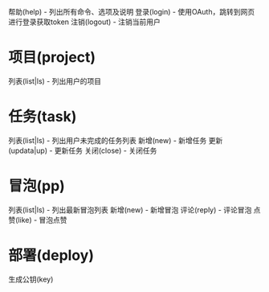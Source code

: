 帮助(help) - 列出所有命令、选项及说明
登录(login) - 使用OAuth，跳转到网页进行登录获取token
注销(logout) - 注销当前用户

# 项目(project)

列表(list|ls) - 列出用户的项目

# 任务(task)

列表(list|ls) - 列出用户未完成的任务列表
新增(new) - 新增任务
更新(updata|up) - 更新任务
关闭(close) - 关闭任务

# 冒泡(pp)

列表(list|ls) - 列出最新冒泡列表
新增(new) - 新增冒泡
评论(reply) - 评论冒泡
点赞(like) - 冒泡点赞

# 部署(deploy)

生成公钥(key)
